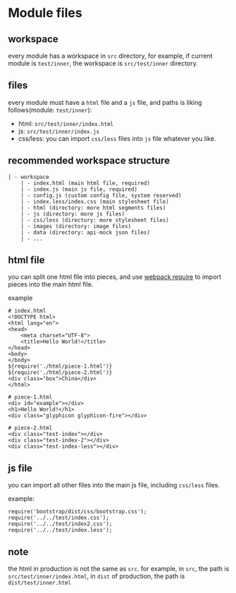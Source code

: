 # Module files

## workspace

every module has a workspace in `src` directory, for example, if current module is `test/inner`, the workspace is `src/test/inner` directory.

## files

every module must have a `html` file and a `js` file, and paths is liking follows(module: `test/inner`):
 
* html: `src/test/inner/index.html`
* js: `src/test/inner/index.js`
* css/less: you can import `css/less` files into `js` file whatever you like.

## recommended workspace structure

```
| - workspace
    | - index.html (main html file, required)
    | - index.js (main js file, required)
    | - config.js (custom config file, system reserved)
    | - index.less/index.css (main stylesheet file)
    | - html (directory: more html segments files)
    | - js (directory: more js files)
    | - css/less (directory: more stylesheet files)
    | - images (directory: image files)
    | - data (directory: api-mock json files)
    | - ...
```

## html file

you can split one html file into pieces, and use [webpack require](https://webpack.js.org/loaders/html-loader/) to import pieces into the main html file.

example
```
# index.html
<!DOCTYPE html>
<html lang="en">
<head>
    <meta charset="UTF-8">
    <title>Hello World!</title>
</head>
<body>
</body>
${require('./html/piece-1.html')}
${require('./html/piece-2.html')}
<div class="box">China</div>
</html>

# piece-1.html
<div id="example"></div>
<h1>Hello World!</h1>
<div class="glyphicon glyphicon-fire"></div>

# piece-2.html
<div class="test-index"></div>
<div class="test-index-2"></div>
<div class="test-index-less"></div>
```

## js file

you can import all other files into the main js file, including `css/less` files.

example: 
```
require('bootstrap/dist/css/bootstrap.css');
require('../../test/index.css');
require('../../test/index2.css');
require('../../test/index.less');
```

## note

the html in production is not the same as `src`. for example, in `src`, the path is `src/test/inner/index.html`, in `dist` of production, the path is `dist/test/inner.html`  